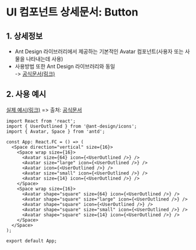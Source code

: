# UI 컴포넌트 상세문서: Button

## 1. 상세정보

- Ant Design 라이브러리에서 제공하는 기본적인 Avatar 컴포넌트(사용자 또는 사물을 나타내는데 사용)
- 사용방법 또한 Ant Design 라이브러리와 동일  
  -> [공식문서(링크)](https://ant.design/components/avatar)

## 2. 사용 예시

[실제 예시(링크)](https://ant.design/~demos/avatar-demo-basic) => 출처: [공식문서](https://ant.design/components/avatar)

```tsx
import React from 'react';
import { UserOutlined } from '@ant-design/icons';
import { Avatar, Space } from 'antd';

const App: React.FC = () => (
  <Space direction="vertical" size={16}>
    <Space wrap size={16}>
      <Avatar size={64} icon={<UserOutlined />} />
      <Avatar size="large" icon={<UserOutlined />} />
      <Avatar icon={<UserOutlined />} />
      <Avatar size="small" icon={<UserOutlined />} />
      <Avatar size={14} icon={<UserOutlined />} />
    </Space>
    <Space wrap size={16}>
      <Avatar shape="square" size={64} icon={<UserOutlined />} />
      <Avatar shape="square" size="large" icon={<UserOutlined />} />
      <Avatar shape="square" icon={<UserOutlined />} />
      <Avatar shape="square" size="small" icon={<UserOutlined />} />
      <Avatar shape="square" size={14} icon={<UserOutlined />} />
    </Space>
  </Space>
);

export default App;
```
